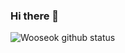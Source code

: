 ### Hi there 👋

![Wooseok github status](https://github-readme-stats.vercel.app/api?username=egg528&count_private=true&show_icons=true&title_color=f7f307&icon_color=02b062&text_color=ffffff&bg_color=180175)
